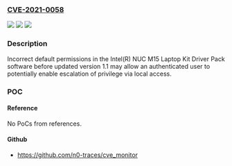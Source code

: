### [CVE-2021-0058](https://cve.mitre.org/cgi-bin/cvename.cgi?name=CVE-2021-0058)
![](https://img.shields.io/static/v1?label=Product&message=Intel(R)%20NUC%20M15%20Laptop%20Kit%20Driver%20Pack%20software&color=blue)
![](https://img.shields.io/static/v1?label=Version&message=See%20references%20&color=brightgreen)
![](https://img.shields.io/static/v1?label=Vulnerability&message=escalation%20of%20privilege&color=brightgreen)

### Description

Incorrect default permissions in the Intel(R) NUC M15 Laptop Kit Driver Pack software before updated version 1.1 may allow an authenticated user to potentially enable escalation of privilege via local access.

### POC

#### Reference
No PoCs from references.

#### Github
- https://github.com/n0-traces/cve_monitor

